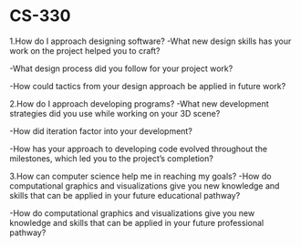 # CS-330
1.How do I approach designing software?
-What new design skills has your work on the project helped you to craft?

-What design process did you follow for your project work?

-How could tactics from your design approach be applied in future work?

2.How do I approach developing programs?
-What new development strategies did you use while working on your 3D scene?

-How did iteration factor into your development?

-How has your approach to developing code evolved throughout the milestones, which led you to the project’s completion?

3.How can computer science help me in reaching my goals?
-How do computational graphics and visualizations give you new knowledge and skills that can be applied in your future educational pathway?

-How do computational graphics and visualizations give you new knowledge and skills that can be applied in your future professional pathway?

